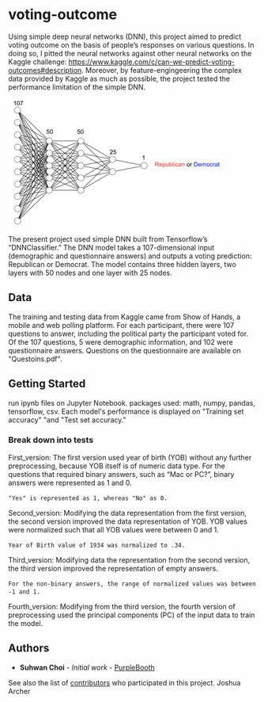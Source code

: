 # voting-outcome

Using simple deep neural networks (DNN), this project aimed to predict voting outcome on the basis of people’s responses on various questions. In doing so, I pitted the neural networks against other neural networks on the Kaggle challenge: https://www.kaggle.com/c/can-we-predict-voting-outcomes#description. Moreover, by feature-engingeering the complex data provided by Kaggle as much as possible, the project tested the performance limitation of the simple DNN. 

![Test Image 1](Picture1.png)

The present project used simple DNN built from Tensorflow’s “DNNClassifier.” The DNN model takes a 107-dimensional input (demographic and questionnaire answers) and outputs a voting prediction: Republican or Democrat. The model contains three hidden layers, two layers with 50 nodes and one layer with 25 nodes.

## Data

The training and testing data from Kaggle came from Show of Hands, a mobile and web polling platform. For each participant, there were 107 questions to answer, including the political party the participant voted for. Of the 107 questions, 5 were demographic information, and 102 were questionnaire answers. Questions on the questionnaire are available on "Questoins.pdf".

## Getting Started

run ipynb files on Jupyter Notebook.
packages used: math, numpy, pandas, tensorflow, csv.
Each model's performance is displayed on "Training set accuracy" "and "Test set accuracy."

### Break down into tests

First_version:
The first version used year of birth (YOB) without any further preprocessing, because YOB itself is of numeric data type. For the questions that required binary answers, such as “Mac or PC?”, binary answers were represented as 1 and 0. 
```
"Yes" is represented as 1, whereas "No" as 0.
```

Second_version:
Modifying the data representation from the first version, the second version improved the data representation of YOB. YOB values were normalized such that all YOB values were between 0 and 1.
```
Year of Birth value of 1934 was normalized to .34.
```

Third_version:
Modifying data the representation from the second version, the third version improved the representation of empty answers. 

```
For the non-binary answers, the range of normalized values was between -1 and 1.
```

Fourth_version:
Modifying from the third version, the fourth version of preprocessing used the principal components (PC) of the input data to train the model. 



## Authors

* **Suhwan Choi** - *Initial work* - [PurpleBooth](https://github.com/PurpleBooth)

See also the list of [contributors](https://github.com/your/project/contributors) who participated in this project.
Joshua Archer
